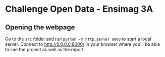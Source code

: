 # Challenge Open Data - Ensimag 3A

## Opening the webpage
Go to the `src` folder and run `python -m http.server 8000` to start a local server. Connect to http://0.0.0.0:8000/ in your browser where you'll be able to see the project as well as the report.
